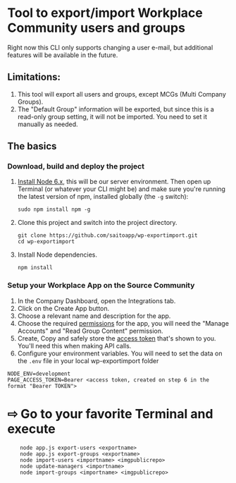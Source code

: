 # Tool to export/import Workplace Community users and groups

Right now this CLI only supports changing a user e-mail, but additional features will be available in the future.

## Limitations:

1. This tool will export all users and groups, except MCGs (Multi Company Groups).
2. The "Default Group" information will be exported, but since this is a read-only group setting, it will not be imported. You need to set it manually as needed.

## The basics

### Download, build and deploy the project

1. [Install Node 6.x](https://nodejs.org), this will be our server environment. Then open up Terminal (or whatever your CLI might be) and make sure you're running the latest version of npm, installed globally (the ```-g``` switch):

    ```
    sudo npm install npm -g
    ```

2. Clone this project and switch into the project directory.

    ```
    git clone https://github.com/saitoapp/wp-exportimport.git
    cd wp-exportimport
    ```

3. Install Node dependencies.

    ```
    npm install
    ```

### Setup your Workplace App on the Source Community

1. In the Company Dashboard, open the Integrations tab.
2. Click on the Create App button.
3. Choose a relevant name and description for the app.
4. Choose the required [permissions](https://developers.facebook.com/docs/workplace/integrations/custom-integrations/permissions) for the app, you will need the "Manage Accounts" and "Read Group Content" permission.
5. Create, Copy and safely store the [access token](https://developers.facebook.com/docs/workplace/integrations/custom-integrations/permissions#appaccesstoken) that's shown to you. You'll need this when making API calls.
6. Configure your environment variables. You will need to set the data on the ```.env``` file in your local wp-exportimport folder

```
NODE_ENV=development
PAGE_ACCESS_TOKEN=Bearer <access token, created on step 6 in the format "Bearer TOKEN">
```

# ⇨ Go to your favorite Terminal and execute

```
    node app.js export-users <exportname>
    node app.js export-groups <exportname>
    node import-users <importname> <imgpublicrepo>
    node update-managers <importname>
    node import-groups <importname> <imgpublicrepo>
```
